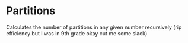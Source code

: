 # Partitions
Calculates the number of partitions in any given number recursively (rip efficiency but I was in 9th grade okay cut me some slack)
